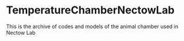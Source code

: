 # TemperatureChamberNectowLab
This is the archive of codes and models of the animal chamber used in Nectow Lab
